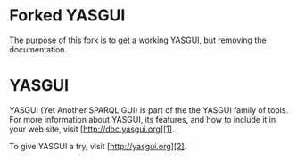 # Forked YASGUI

The purpose of this fork is to get a working YASGUI, but removing the documentation.

# YASGUI

YASGUI (Yet Another SPARQL GUI) is part of the the YASGUI family of tools. 
For more information about YASGUI, its features, and how to include it in your web site, visit [http://doc.yasgui.org][1].

To give YASGUI a try, visit [http://yasgui.org][2].
